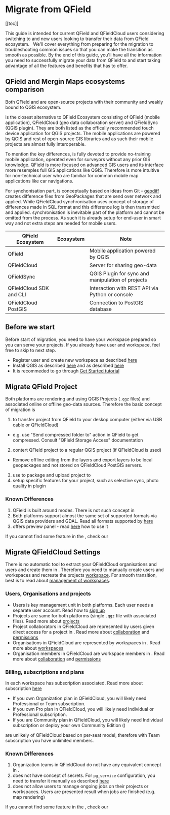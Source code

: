 # Migrate from QField

[[toc]]

This guide is intended for current QField and QFieldCloud users considering switching to <MainPlatformName /> and new <MainPlatformName /> users looking to transfer their data from QField ecosystem.
 
We'll cover everything from preparing for the migration to troubleshooting common issues so that you can make the transition as smooth as possible. By the end of this guide, you'll have all the information you need to successfully migrate your data from QField to <MainPlatformName /> and start taking advantage of all the features and benefits that <MainPlatformName /> has to offer.

## QField  and Mergin Maps ecosystems comparison

Both QField and <MainPlatformName /> are open-source projects with their community and weakly bound to QGIS ecosystem. 

<MainPlatformName /> is the closest alternative to QField Ecosystem consisting of QField (mobile application), QFieldCloud (geo data collaboration server) and QFieldSync (QGIS plugin). They are both listed as the offically recommended touch device application for QGIS projects. The mobile applications are powered by QGIS and rest of open-source GIS libraries and as such their mobile projects are almost fully interoperable.

To mention the key differences, <MobileAppName /> is fully devoted to provide no-training mobile application, operated even for surveyors without any prior GIS knowledge. QField is more focused on advanced GIS users and its interface more resemples full GIS applications like QGIS. Therefore <MobileAppName /> is more intuitive for non-technical user who are familiar for common mobile map applications like car navigations. 

For synchonisation part, <MainPlatformName /> is conceptually based on ideas from Git - [geodiff](TODO) creates difference files from GeoPackages that are send over network and applied. While QFieldCloud synchronisation uses concept of storage of differences made in SQL format and this difference log is then transmitted and applied. <MainPlatformName /> synchronisation is inevitable part of the platform and cannot be omitted from the process. As such it is already setup for end-user in smart way and not extra steps are needed for mobile users. 


| QField Ecosystem | <MainPlatformName /> Ecosystem | Note |
|---|---|---|
| QField | <MobileAppName />  | Mobile application powered by QGIS |
| QFieldCloud | <MainPlatformName />  | Server for sharing geo-data |
| QFieldSync | <QGISPluginName />  | QGIS Plugin for sync and manipulation of projects |
| QFieldCloud SDK and CLI | <GitHubRepo id="MerginMaps/python-api-client" desc="Python client" /> | Interaction with REST API via Python or console |
| QFieldCloud PostGIS | <GitHubRepo id="MerginMaps/db-sync" desc="db-sync" /> | Connection to PostGIS database |

## Before we start

Before start of migration, you need to have your workspace prepared so you can serve your projects. If you already have user and workspace, feel free to skip to next step.

* Register <MainPlatformName /> user and create new workspace as described [here](../../setup/sign-up-to-mergin-maps/index.md)
* Install QGIS as described [here](../../setup/install-qgis/index.md) and <QGISPluginName /> as described [here](../../setup/install-mergin-maps-plugin-for-qgis/index.md)
* It is recommeded to go through [Get Started tutorial](../../tutorials/capturing-first-data/)

## Migrate QField Project 

Both platforms are rendering and using QGIS Projects (`.qgz` files) and associated online or offline geo-data sources. Therefore the basic concept of migration is 

1. to transfer project from QField to your deskop computer (either via USB cable or QFieldCloud)
- e.g. use "Send compressed folder to" action in QField to get compressed. Consult "QField Storage Access" documentation
2. contert QField project to a regular QGIS project (if QFieldCloud is used)
- Remove offline editing from the layers and export layers to be local geopackages and not stored on QFieldCloud PostGIS servers.
3. use <QGISPluginName /> to package and upload project to <MainPlatformName />
4. setup specific <MainPlatformName /> features for your project, such as selective sync, photo quality in <MainPlatformName /> plugin

### Known Differences

1. QField is built around modes. There is not such concept in <MainPlatformName />
2. Both platforms support almost the same set of supported formats via QGIS data providers and GDAL. Read all formats supported by <MainPlatformName /> [here](../../gis/supported_formats/index.md)
3. <MobileAppName /> offers preview panel - read [here](../../tutorials/further-project-customisation/index.md) how to use it

If you cannot find some feature in the <MobileAppName />, check our <WishListLink />

## Migrate QFieldCloud Settings

There is no automatic tool to extract your QFieldCloud organisations and users and create them in <MainPlatformName />. Therefore you need to 
manually create users and workspaces and recreate the projects <MainPlatformName /> [workspace](../../manage/workspaces). 
For smooth transition, best is to read about [management of workspaces](../../tutorials/working-collaboratively/index.md).

### Users, Organisations and projects

* Users is key management unit in both platforms. Each user needs a separate user account. Read how to [sign up](../../setup/sign-up-to-mergin-maps/index.md)
* Projects are same for both platforms (single `.qgz` file with associated files). Read more about [projects](../../manage/project/index.md)
* Project collaborators in QFieldCloud are represented by users given direct access for a project in <MainPlatformName />. Read more about [collaboration](../../tutorials/working-collaboratively/index.md) and [permissions](../../manage/permissions/index.md)
* Organisations in QFieldCloud are represented by workspaces in <MainPlatformName />. Read more about [workspaces](../../manage/workspaces/index.md)
* Organisation members in QFieldCloud are workspace members in <MainPlatformName />. Read more about [collaboration](../../tutorials/working-collaboratively/index.md) and [permissions](../../manage/permissions/index.md)

### Billing, subscriptions and plans 

In <MainPlatformName /> each workspace has subscription associated. Read more about <MainPlatformName /> subscription [here](../../manage/subscriptions/index.md)

* If you own Organization plan in QFieldCloud, you will likely need <MainPlatformName /> Professional or Team subscription.
* If you own Pro plan in QFieldCloud, you will likely need <MainPlatformName /> Individual or Professional subscription.
* If you are Community plan in QFieldCloud, you will likely need <MainPlatformName /> Individual subscription or deploy your own <MainPlatformName /> Community Edition (<CommunityPlatformNameLink />)

<MainPlatformName /> are unlikely of QFieldCloud based on per-seat model, therefore with Team subscription you have unlimited members.

### Known Differences

1. Organization teams in QFieldCloud do not have any equivalent concept in <MainPlatformName />.
2. <MainPlatformName /> does not have concept of secrets. For `pg_service` configuration, you need to transfer it manually as described [here](../../gis/supported_formats/index.md)
3. <MainPlatformName /> does not allow users to manage ongoing jobs on their projects or workspaces. Users are presented result when jobs are finished (e.g. map rendering)

If you cannot find some feature in the <MobileAppName />, check our <WishListLink />